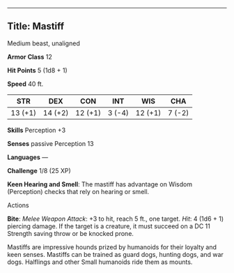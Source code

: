 -------------------------
Title: Mastiff
-------------------------


Medium beast, unaligned

**Armor Class** 12

**Hit Points** 5 (1d8 + 1)

**Speed** 40 ft.

| STR    | DEX     | CON     | INT     | WIS     | CHA
|---------| -------- |--------- |--------- |---------| --------
| 13 (+1)   | 14 (+2)   | 12 (+1)   | 3 (-4)   | 12 (+1)   | 7 (-2)

**Skills** Perception +3

**Senses** passive Perception 13

**Languages** —

**Challenge** 1/8 (25 XP)


**Keen Hearing and Smell**: The mastiff has advantage on
Wisdom (Perception) checks that rely on hearing or smell.


Actions

**Bite**: *Melee Weapon Attack*: +3 to hit, reach 5 ft., one target.
*Hit*: 4 (1d6 + 1) piercing damage. If the target is a creature, it
must succeed on a DC 11 Strength saving throw or be knocked prone.

Mastiffs are impressive hounds prized by humanoids for their loyalty and
keen senses. Mastiffs can be trained as guard dogs, hunting dogs, and
war dogs. Halflings and other Small humanoids ride them as mounts.

